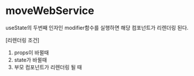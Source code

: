 # moveWebService


useState의 두번째 인자인 modifier함수를 실행하면 해당 컴포넌트가 리렌더링 된다.

[리렌더링 조건]
1) props이 바뀔때
2) state가 바뀔때
3) 부모 컴포넌트가 리렌더링 될 때
